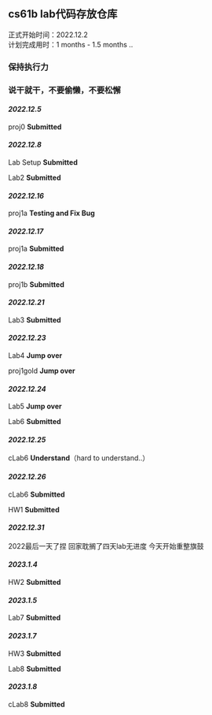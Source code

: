 ## cs61b lab代码存放仓库

正式开始时间：2022.12.2   
计划完成用时：1 months - 1.5 months 
..


### 保持执行力 
### 说干就干，不要偷懒，不要松懈 

#### *2022.12.5*

proj0            **Submitted**

#### *2022.12.8*

Lab Setup    **Submitted**

Lab2             **Submitted**

#### *2022.12.16*

proj1a          **Testing and Fix Bug**

#### *2022.12.17*

proj1a          **Submitted**

#### *2022.12.18*

proj1b          **Submitted**

#### *2022.12.21*

Lab3             **Submitted**

#### *2022.12.23*

Lab4             **Jump over**

proj1gold             **Jump over**

#### *2022.12.24*

Lab5             **Jump over**

Lab6			**Submitted**

#### *2022.12.25*

cLab6     	**Understand**（hard to understand..）

#### *2022.12.26*

cLab6     	**Submitted**

HW1			**Submitted**

#### *2022.12.31*

2022最后一天了捏 回家耽搁了四天lab无进度 今天开始重整旗鼓

#### *2023.1.4*

HW2       	**Submitted**

#### *2023.1.5*

Lab7	   	**Submitted**

#### *2023.1.7*

HW3           **Submitted**

Lab8           **Submitted**

#### *2023.1.8*

cLab8         **Submitted**
